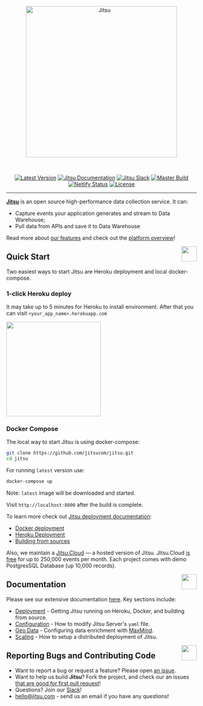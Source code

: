 <p align="center">
  <a href="https://jitsu.com">
  <img title="Jitsu" src='https://jitsu.com/img/jitsu-light.svg' width="400px"/>
  </a>
</p>

<br />



<p align="center">
<a href="https://github.com/jitsucom/jitsu/releases/latest"><img src="https://img.shields.io/github/v/release/jitsucom/jitsu?sort=semver" alt="Latest Version"></a>
<a href="https://jitsu.com/docs"><img src="https://img.shields.io/badge/docs-jitsu.com/docs-purple.svg" alt="Jitsu Documentation"></a>
<a href="https://jitsu.com/slack"><img src="https://img.shields.io/badge/slack-join-purple.svg" alt="Jitsu Slack"></a>
<a href="https://circleci.com/gh/jitsucom/jitsu/tree/master"><img src="https://circleci.com/gh/jitsucom/jitsu/tree/master.svg?style=shield&amp;circle-token=52a01ca8af325a73c950df2aa1953f68933383c3" alt="Master Build"></a>
<a href="https://cloud.jitsu.com"><img src="https://api.netlify.com/api/v1/badges/977ca49f-30a4-47e4-99a9-22afd5e7db5d/deploy-status" alt="Netlify Status"></a>
<a href="https://cloud.jitsu.com"><img src="https://img.shields.io/github/license/jitsucom/jitsu" alt="License"></a>
</p>

<hr />

**[Jitsu](https://jitsu.com/?utm_source=gh)** is an open source high-performance data collection service. It can:

* Capture events your application generates and stream to Data Warehouse;
* Pull data from APIs and save it to Data Warehouse

Read more about [our features](https://jitsu.com/#features) and check out the [platform overview](https://jitsu.com/overview)!


<a href="#"><img align="right" src="https://raw.githubusercontent.com/jitsucom/jitsu/master/artwork/quickstart.gif" width="40px"/></a>
## Quick Start

Two easiest ways to start Jitsu are Heroku deployment and local docker-compose. 

### 1-click Heroku deploy
It may take up to 5 minutes for Heroku to install environment. 
After that you can visit `<your_app_name>.herokuapp.com`

<a href="https://heroku.com/deploy?template=https://github.com/jitsucom/jitsu"><img src="https://www.herokucdn.com/deploy/button.svg" width="250px" /></a>

### Docker Compose
The local way to start Jitsu is using docker-compose:

```bash
git clone https://github.com/jitsucom/jitsu.git
cd jitsu
```

For running `latest` version use:

```bash
docker-compose up
```

Note: `latest` image will be downloaded and started.

Visit `http://localhost:8000` after the build is complete.

To learn more check out [Jitsu deployment documentation](https://jitsu.com/docs/deployment/):

- [Docker deployment](https://jitsu.com/docs/deployment/deploy-with-docker)
- [Heroku Deployment](https://jitsu.com/docs/deployment/deploy-on-heroku)
- [Building from sources](https://jitsu.com/docs/deployment/build-from-sources)

Also, we maintain a [Jitsu.Cloud](https://cloud.jitsu.com) — a hosted version of Jitsu. Jitsu.Cloud [is free](https://jitsu.com/pricing) for up to 250,000 events per month. Each
project comes with demo PostgresSQL Database (up 10,000 records).


<a href="#"><img align="right" src="https://raw.githubusercontent.com/jitsucom/jitsu/master/artwork/doc-n.png" width="40px"/></a>
## Documentation

Please see our extensive documentation [here](https://jitsu.com/docs). Key sections include:

* [Deployment](https://jitsu.com/docs/deployment) - Getting Jitsu running on Heroku, Docker, and building from source.
* [Configuration](https://jitsu.com/docs/configuration) - How to modify Jitsu Server's `yaml` file.
* [Geo Data](https://jitsu.com/docs/geo-data-resolution) - Configuring data enrichment with [MaxMind](https://www.maxmind.com/en/home).
* [Scaling](https://jitsu.com/docs/other-features/scaling-eventnative) - How to setup a distributed deployment of Jitsu.


<a href="#"><img align="right" src="https://raw.githubusercontent.com/jitsucom/jitsu/master/artwork/com-n.png" width="40px"/></a>
## Reporting Bugs and Contributing Code

* Want to report a bug or request a feature? Please open [an issue](https://github.com/jitsucom/jitsu/issues/new).
* Want to help us build **Jitsu**? Fork the project, and check our an issues [that are good for first pull request](https://github.com/jitsucom/jitsu/issues?q=is%3Aopen+is%3Aissue+label%3A%22Good+first+issue%22)!
* Questions? Join our [Slack](https://jitsu.com/slack)!
* [hello@jitsu.com](mailto:hello@jitsu.com) - send us an email if you have any questions!
